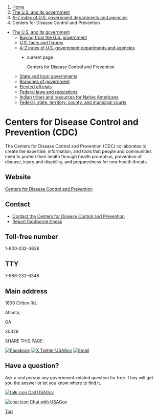 1. [Home](/)
2. [The U.S. and its government](/about-the-us)
3. [A-Z index of U.S. government departments and agencies](/agency-index)
4. Centers for Disease Control and Prevention

* [The U.S. and its government](/about-the-us)
  + [Buying from the U.S. government](/buy-from-government)
  + [U.S. facts and figures](/facts-figures)
  + [A-Z index of U.S. government departments and agencies](/agency-index)
    - current page

      Centers for Disease Control and Prevention
  + [State and local governments](/state-local-governments)
  + [Branches of government](/branches-of-government)
  + [Elected officials](/elected-officials)
  + [Federal laws and regulations](/laws-and-regulations)
  + [Indian tribes and resources for Native Americans](/tribes)
  + [Federal, state, territory, county, and municipal courts](/courts)

Centers for Disease Control and Prevention
(CDC)
================================================

The Centers for Disease Control and Prevention (CDC) collaborates to create the expertise, information, and tools that people and communities need to protect their health through health promotion, prevention of disease, injury and disability, and preparedness for new health threats.

Website
-------

[Centers for Disease Control and Prevention](https://www.cdc.gov/)

Contact
-------

* [Contact the Centers for Disease Control and Prevention](https://wwwn.cdc.gov/dcs/ContactUs/Form)
* [Report foodborne illness](https://www.cdc.gov/foodsafety/outbreaks/investigating-outbreaks/report-illness/index.html)

Toll-free number
----------------

1-800-232-4636

TTY
---

1-888-232-6348

Main address
------------

1600 Clifton Rd.
  

Atlanta,

GA

30329

SHARE THIS PAGE:

[![Facebook](/themes/custom/usagov/images/social-media-icons/Facebook_Icon.svg)](https://www.facebook.com/sharer/sharer.php?u=https://www.usa.gov/agencies/centers-for-disease-control-and-prevention&v=3)
[![X Twitter USAGov](/themes/custom/usagov/images/social-media-icons/X_Twitter_Icon.svg?version=2)](https://twitter.com/intent/tweet?source=webclient&text=https://www.usa.gov/agencies/centers-for-disease-control-and-prevention)
[![Email](/themes/custom/usagov/images/social-media-icons/Email_Icon.svg?version=2)](mailto:?subject=https://www.usa.gov/agencies/centers-for-disease-control-and-prevention)

Have a question?
----------------

Ask a real person any government-related question for free. They will get you the answer or let you know where to find it.

[![talk icon](/themes/custom/usagov/images/ICONS_talk.png)
Call USAGov](/phone)

[![chat icon](/themes/custom/usagov/images/ICONS_chat.png)
Chat with USAGov](/chat)

[Top](#main-content)